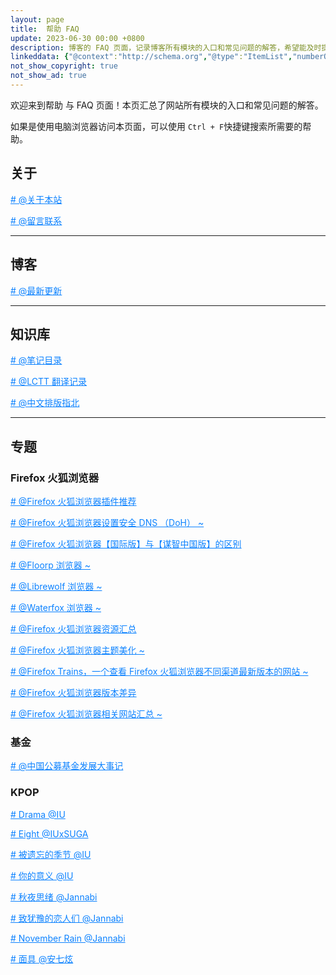 ```yaml
---
layout: page
title:  帮助 FAQ
update: 2023-06-30 00:00 +0800
description: 博客的 FAQ 页面，记录博客所有模块的入口和常见问题的解答，希望能及时提供帮助。
linkeddata: {"@context":"http://schema.org","@type":"ItemList","numberOfItems":"9","itemListElement":[{"@type":"ListItem","position":1,"url":"https://blog.ypingcn.com/wiki/about/"},{"@type":"ListItem","position":2,"url":"https://blog.ypingcn.com/wiki/guestbook/"},{"@type":"ListItem","position":3,"url":"https://blog.ypingcn.com/wiki/copywriting-guidelines/"},{"@type":"ListItem","position":4,"url":"https://blog.ypingcn.com/special/firefox/resource/"},{"@type":"ListItem","position":5,"url":"https://blog.ypingcn.com/special/firefox/addons/"},{"@type":"ListItem","position":6,"url":"https://blog.ypingcn.com/special/firefox/version/"},{"@type":"ListItem","position":7,"url":"https://blog.ypingcn.com/special/firefox/theme/"},{"@type":"ListItem","position":8,"url":"https://blog.ypingcn.com/special/firefox/librewolf/"},{"@type":"ListItem","position":9,"url":"https://blog.ypingcn.com/special/fund/year-book/"}]}
not_show_copyright: true
not_show_ad: true
---
```


欢迎来到帮助 与 FAQ 页面！本页汇总了网站所有模块的入口和常见问题的解答。

如果是使用电脑浏览器访问本页面，可以使用 ```Ctrl + F```快捷键搜索所需要的帮助。

## 关于

<a href="/wiki/about/" style="color: #0c82ff;"># @关于本站 </a>

<a href="/wiki/guestbook/" style="color: #0c82ff;"># @留言联系 </a>

------

## 博客

<a href="/" style="color: #0c82ff;"># @最新更新 </a>

------

## 知识库

<a href="/notes/" style="color: #0c82ff;"># @笔记目录 </a>

<a href="/wiki/lctt/" style="color: #0c82ff;"># @LCTT 翻译记录 </a>

<a href="/wiki/copywriting-guidelines/" style="color: #0c82ff;"># @中文排版指北 </a>

------

## 专题

### Firefox 火狐浏览器

<a href="/special/firefox/addons/" style="color: #0c82ff;"># @Firefox 火狐浏览器插件推荐 </a>

<a href="/special/firefox/doh/" style="color: #0c82ff;"># @Firefox 火狐浏览器设置安全 DNS （DoH） ~</a>

<a href="/special/firefox/edition-faq/" style="color: #0c82ff;"># @Firefox 火狐浏览器【国际版】与【谋智中国版】的区别 </a>

<a href="/special/firefox/floorp/" style="color: #0c82ff;"># @Floorp 浏览器 ~</a>

<a href="/special/firefox/librewolf/" style="color: #0c82ff;"># @Librewolf 浏览器 ~</a>

<a href="/special/firefox/waterfox/" style="color: #0c82ff;"># @Waterfox 浏览器 ~</a>

<a href="/special/firefox/resource/" style="color: #0c82ff;"># @Firefox 火狐浏览器资源汇总 </a>

<a href="/special/firefox/theme/" style="color: #0c82ff;"># @Firefox 火狐浏览器主题美化 ~</a>

<a href="/special/firefox/trains/" style="color: #0c82ff;"># @Firefox Trains，一个查看 Firefox 火狐浏览器不同渠道最新版本的网站 ~</a>

<a href="/special/firefox/version/" style="color: #0c82ff;"># @Firefox 火狐浏览器版本差异 </a>

<a href="/special/firefox/website/" style="color: #0c82ff;"># @Firefox 火狐浏览器相关网站汇总 ~</a>

### 基金

<a href="/special/fund/year-book/" style="color: #0c82ff;"># @中国公募基金发展大事记 </a>

### KPOP

<a href="/special/song/iu-drama/" style="color: #0c82ff;"># Drama @IU </a>

<a href="/special/song/iu-suga-eight" style="color: #0c82ff;"># Eight @IUxSUGA </a>

<a href="/special/song/iu-the-forgotten-season/" style="color: #0c82ff;"># 被遗忘的季节 @IU </a>

<a href="/special/song/iu-your-meaning/" style="color: #0c82ff;"># 你的意义 @IU </a>

<a href="/special/song/janabi-a-thought-on-an-autumn-night/" style="color: #0c82ff;"># 秋夜思绪 @Jannabi </a>

<a href="/special/song/jannabi-for-lover-who-hesitate/" style="color: #0c82ff;"># 致犹豫的恋人们 @Jannabi </a>

<a href="/special/song/jannabi-november-rain/" style="color: #0c82ff;"># November Rain @Jannabi</a>

<a href="/special/song/kangta-persona/" style="color: #0c82ff;"># 面具 @安七炫</a>